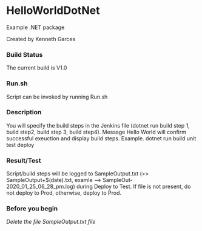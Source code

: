 
# HelloWorldDotNet

Example .NET package

Created by Kenneth Garces

### Build Status

The current build is V1.0

### Run.sh

Script can be invoked by running Run.sh

### Description

You will specify the build steps in the Jenkins file (dotnet run build step 1, build step2, build step 3, build step4).  Message Hello World will confirm successful exeuction and display build steps.  Example.  dotnet run build unit test deploy

### Result/Test

Script/build steps will be logged to SampleOutput.txt (>> SampleOutput+$(date).txt, examle --> SampleOut-2020_01_25_06_28_pm.log) during Deploy to Test.  If file is not present, do not deploy to Prod, otherwise, deploy to Prod.

### Before you begin

**Delete the file SampleOutput*.txt file*
